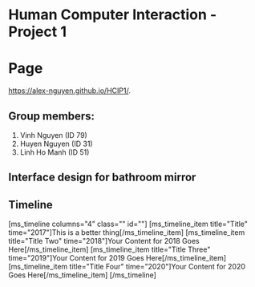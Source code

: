 # Human Computer Interaction - Project 1
# Page
https://alex-nguyen.github.io/HCIP1/.

## Group members:
1. Vinh Nguyen (ID 79)
2. Huyen Nguyen (ID 31)
3. Linh Ho Manh (ID 51)

## Interface design for bathroom mirror


## Timeline
[ms_timeline columns="4"  class="" id=""]
[ms_timeline_item title="Title" time="2017"]This is a better thing[/ms_timeline_item]
[ms_timeline_item title="Title Two" time="2018"]Your Content for 2018 Goes Here[/ms_timeline_item]
[ms_timeline_item title="Title Three" time="2019"]Your Content for 2019 Goes Here[/ms_timeline_item]
[ms_timeline_item title="Title Four" time="2020"]Your Content for 2020 Goes Here[/ms_timeline_item]
[/ms_timeline]
